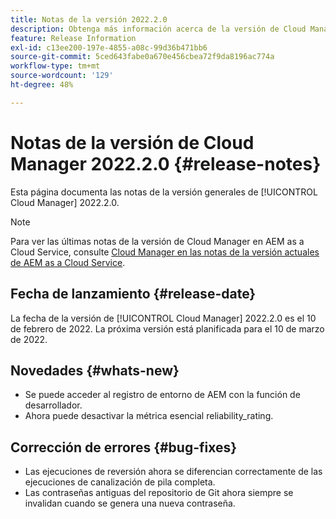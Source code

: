 ```yaml
---
title: Notas de la versión 2022.2.0
description: Obtenga más información acerca de la versión de Cloud Manager 2022.2.0.
feature: Release Information
exl-id: c13ee200-197e-4855-a08c-99d36b471bb6
source-git-commit: 5ced643fabe0a670e456cbea72f9da8196ac774a
workflow-type: tm+mt
source-wordcount: '129'
ht-degree: 48%

---
```


# Notas de la versión de Cloud Manager 2022.2.0 {#release-notes}

Esta página documenta las notas de la versión generales de [!UICONTROL Cloud Manager] 2022.2.0.

>[!NOTE]
>
>Para ver las últimas notas de la versión de Cloud Manager en AEM as a Cloud Service, consulte [Cloud Manager en las notas de la versión actuales de AEM as a Cloud Service](https://experienceleague.adobe.com/en/docs/experience-manager-cloud-service/content/release-notes/cloud-manager/current).

## Fecha de lanzamiento {#release-date}

La fecha de la versión de [!UICONTROL Cloud Manager] 2022.2.0 es el 10 de febrero de 2022. La próxima versión está planificada para el 10 de marzo de 2022.

## Novedades {#whats-new}

* Se puede acceder al registro de entorno de AEM con la función de desarrollador.
* Ahora puede desactivar la métrica esencial reliability_rating.

## Corrección de errores {#bug-fixes}

* Las ejecuciones de reversión ahora se diferencian correctamente de las ejecuciones de canalización de pila completa.
* Las contraseñas antiguas del repositorio de Git ahora siempre se invalidan cuando se genera una nueva contraseña.
